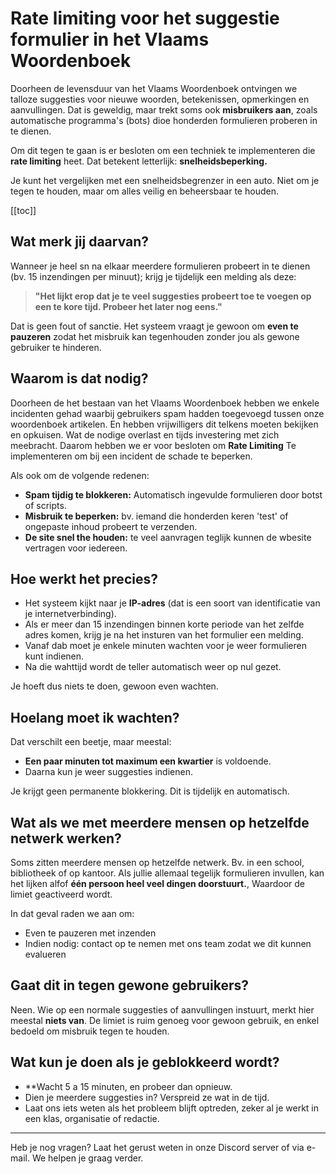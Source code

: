 # Rate limiting voor het suggestie formulier in het Vlaams Woordenboek 

Doorheen de levensduur van het Vlaams Woordenboek ontvingen we talloze suggesties voor nieuwe woorden, betekenissen, opmerkingen en aanvullingen. 
Dat is geweldig, maar trekt soms ook **misbruikers aan**, zoals automatische programma's (bots) dioe honderden formulieren proberen in te dienen. 

Om dit tegen te gaan is er besloten om een techniek te implementeren die **rate limiting** heet. 
Dat betekent letterlijk: **snelheidsbeperking.** 

Je kunt het vergelijken met een snelheidsbegrenzer in een auto. Niet om je tegen te houden, maar om alles veilig en beheersbaar te houden. 

[[toc]]

## Wat merk jij daarvan? 

Wanneer je heel sn na elkaar meerdere formulieren probeert in te dienen (bv. 15 inzendingen per minuut); krijg je tijdelijk een melding als deze: 

> **"Het lijkt erop dat je te veel suggesties probeert toe te voegen op een te kore tijd. Probeer het later nog eens."**

Dat is geen fout of sanctie. Het systeem vraagt je gewoon om **even te pauzeren** zodat het misbruik kan tegenhouden zonder jou als gewone gebruiker te hinderen. 

## Waarom is dat nodig? 

Doorheen de het bestaan van het Vlaams Woordenboek hebben we enkele incidenten gehad waarbij gebruikers spam hadden toegevoegd tussen onze woordenboek artikelen. En hebben vrijwilligers dit telkens moeten bekijken en opkuisen. Wat de nodige overlast en tijds investering met zich meebracht. Daarom hebben we er voor besloten om **Rate Limiting** Te implementeren om bij een incident de schade te beperken. 

Als ook om de volgende redenen: 

- **Spam tijdig te blokkeren:** Automatisch ingevulde formulieren door botst of scripts. 
- **Misbruik te beperken:** bv. iemand die honderden keren 'test' of ongepaste inhoud probeert te verzenden. 
- **De site snel the houden:** te veel aanvragen teglijk kunnen de wbesite vertragen voor iedereen. 

## Hoe werkt het precies? 

- Het systeem kijkt naar je **IP-adres** (dat is een soort van identificatie van je internetverbinding). 
- Als er meer dan 15 inzendingen binnen korte periode van het zelfde adres komen, krijg je na het insturen van het formulier een melding. 
- Vanaf dab moet je enkele minuten wachten voor je weer formulieren kunt indienen. 
- Na die wahttijd wordt de teller automatisch weer op nul gezet. 

Je hoeft dus niets te doen, gewoon even wachten. 

## Hoelang moet ik wachten? 

Dat verschilt een beetje, maar meestal: 

- **Een paar minuten tot maximum een kwartier** is voldoende. 
- Daarna kun je weer suggesties indienen. 

Je krijgt geen permanente blokkering. Dit is tijdelijk en automatisch. 

## Wat als we met meerdere mensen op hetzelfde netwerk werken? 

Soms zitten meerdere mensen op hetzelfde netwerk. Bv. in een school, bibliotheek of op kantoor. Als jullie allemaal tegelijk formulieren invullen, kan het lijken alfof **één persoon heel veel dingen doorstuurt.**, Waardoor de limiet geactiveerd wordt. 

In dat geval raden we aan om: 

- Even te pauzeren met inzenden 
- Indien nodig: contact op te nemen met ons team zodat we dit kunnen evalueren

## Gaat dit in tegen gewone gebruikers? 

Neen. Wie op een normale suggesties of aanvullingen instuurt, merkt hier meestal **niets van**. 
De limiet is ruim genoeg voor gewoon gebruik, en enkel bedoeld om misbruik tegen te houden. 

## Wat kun je doen als je geblokkeerd wordt? 

- **Wacht 5 a 15 minuten, en probeer dan opnieuw. 
- Dien je meerdere suggesties in? Verspreid ze wat in de tijd. 
- Laat ons iets weten als het probleem blijft optreden, zeker al je werkt in een klas, organisatie of redactie. 

--- 

Heb je nog vragen? Laat het gerust weten in onze Discord server of via e-mail. We helpen je graag verder. 